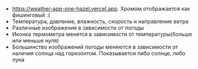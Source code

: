 * https://weather-app-one-hazel.vercel.app. Хромом отображается как фишинговый :(
* Температура, давление, влажность, скорость и направление ветра
* Различные изображения в зависимости от погоды
* Иконка термометра менятся в зависимости от температуры(больше или меньше нуля)
* Большинство изображений погоды меняются в зависимости от наличия солнца над горизонтом. Показывается либо солнце, либо луна